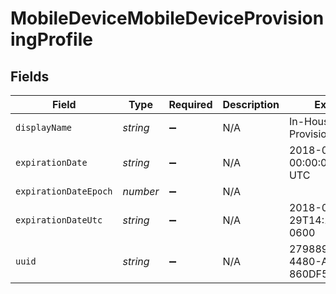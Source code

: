 # MobileDeviceMobileDeviceProvisioningProfile


## Fields

| Field                                | Type                                 | Required                             | Description                          | Example                              |
| ------------------------------------ | ------------------------------------ | ------------------------------------ | ------------------------------------ | ------------------------------------ |
| `displayName`                        | *string*                             | :heavy_minus_sign:                   | N/A                                  | In-House App Provisioning Profile    |
| `expirationDate`                     | *string*                             | :heavy_minus_sign:                   | N/A                                  | 2018-01-29 00:00:00 +0000 UTC        |
| `expirationDateEpoch`                | *number*                             | :heavy_minus_sign:                   | N/A                                  |                                      |
| `expirationDateUtc`                  | *string*                             | :heavy_minus_sign:                   | N/A                                  | 2018-01-29T14:18:02.000-0600         |
| `uuid`                               | *string*                             | :heavy_minus_sign:                   | N/A                                  | 279889AF-1564-4480-A61D-860DF5EFDF26 |